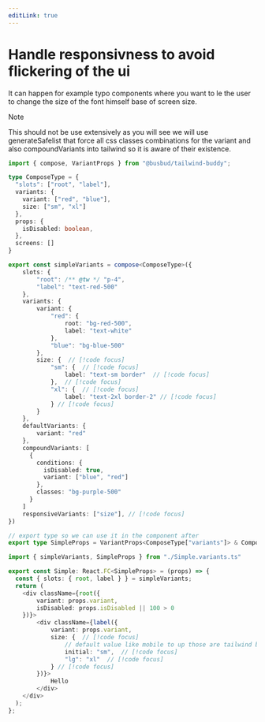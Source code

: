 ```yaml
---
editLink: true
---
```


# Handle responsivness to avoid flickering of the ui

It can happen for example typo components where you want to le the user to change the size of the font himself base of screen size.

> [!NOTE]
> This should not be use extensively as you will see we will use generateSafelist that force all css classes combinations for the variant and also compoundVariants into tailwind so it is aware of their existence.

```ts [Simple.variants.ts].{28-35,49}
import { compose, VariantProps } from "@busbud/tailwind-buddy";

type ComposeType = {
  "slots": ["root", "label"],
  variants: {
    variant: ["red", "blue"],
    size: ["sm", "xl"]
  },
  props: { 
    isDisabled: boolean,
  },
  screens: []
}

export const simpleVariants = compose<ComposeType>({
    slots: {
        "root": /** @tw */ "p-4",
        "label": "text-red-500"
    },
    variants: {
        variant: {
            "red": {
                root: "bg-red-500",
                label: "text-white"
            },
            "blue": "bg-blue-500"
        },
        size: {  // [!code focus]
            "sm": {  // [!code focus]
                label: "text-sm border"  // [!code focus]
            },  // [!code focus]
            "xl": {  // [!code focus]
                label: "text-2xl border-2" // [!code focus]
            } // [!code focus]
        }
    },
    defaultVariants: {
        variant: "red"
    },
    compoundVariants: [
      {
        conditions: {
          isDisabled: true,
          variant: ["blue", "red"] 
        },
        classes: "bg-purple-500"
      }
    ]
    responsiveVariants: ["size"], // [!code focus]
})

// export type so we can use it in the component after
export type SimpleProps = VariantProps<ComposeType["variants"]> & ComposeType["props"];

```

```ts [Simple.tsx] .{12-16}
import { simpleVariants, SimpleProps } from "./Simple.variants.ts"

export const Simple: React.FC<SimpleProps> = (props) => {
  const { slots: { root, label } } = simpleVariants;
  return (
    <div className={root({
        variant: props.variant,
        isDisabled: props.isDisabled || 100 > 0 
    })}>
        <div className={label({
            variant: props.variant,
            size: {  // [!code focus]
                // default value like mobile to up those are tailwind breakpoints  // [!code focus]
                initial: "sm",  // [!code focus]
                "lg": "xl"  // [!code focus]
            } // [!code focus]
        })}>
            Hello
        </div>
    </div>
  );
};
```
